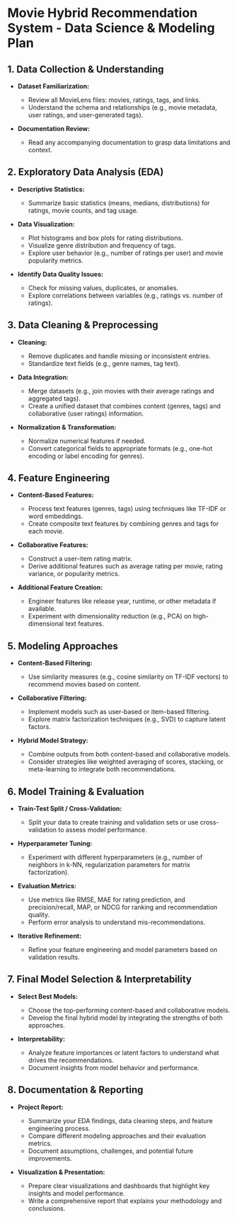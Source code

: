 # Movie Hybrid Recommendation System - Data Science & Modeling Plan

## 1. Data Collection & Understanding
- **Dataset Familiarization:**  
  - Review all MovieLens files: movies, ratings, tags, and links.  
  - Understand the schema and relationships (e.g., movie metadata, user ratings, and user-generated tags).  

- **Documentation Review:**  
  - Read any accompanying documentation to grasp data limitations and context.  

## 2. Exploratory Data Analysis (EDA)
- **Descriptive Statistics:**  
  - Summarize basic statistics (means, medians, distributions) for ratings, movie counts, and tag usage.  

- **Data Visualization:**  
  - Plot histograms and box plots for rating distributions.  
  - Visualize genre distribution and frequency of tags.  
  - Explore user behavior (e.g., number of ratings per user) and movie popularity metrics.  

- **Identify Data Quality Issues:**  
  - Check for missing values, duplicates, or anomalies.  
  - Explore correlations between variables (e.g., ratings vs. number of ratings).  

## 3. Data Cleaning & Preprocessing
- **Cleaning:**  
  - Remove duplicates and handle missing or inconsistent entries.  
  - Standardize text fields (e.g., genre names, tag text).  

- **Data Integration:**  
  - Merge datasets (e.g., join movies with their average ratings and aggregated tags).  
  - Create a unified dataset that combines content (genres, tags) and collaborative (user ratings) information.  

- **Normalization & Transformation:**  
  - Normalize numerical features if needed.  
  - Convert categorical fields to appropriate formats (e.g., one-hot encoding or label encoding for genres).  

## 4. Feature Engineering
- **Content-Based Features:**  
  - Process text features (genres, tags) using techniques like TF-IDF or word embeddings.  
  - Create composite text features by combining genres and tags for each movie.  

- **Collaborative Features:**  
  - Construct a user-item rating matrix.  
  - Derive additional features such as average rating per movie, rating variance, or popularity metrics.  

- **Additional Feature Creation:**  
  - Engineer features like release year, runtime, or other metadata if available.  
  - Experiment with dimensionality reduction (e.g., PCA) on high-dimensional text features.  

## 5. Modeling Approaches
- **Content-Based Filtering:**  
  - Use similarity measures (e.g., cosine similarity on TF-IDF vectors) to recommend movies based on content.  

- **Collaborative Filtering:**  
  - Implement models such as user-based or item-based filtering.  
  - Explore matrix factorization techniques (e.g., SVD) to capture latent factors.  

- **Hybrid Model Strategy:**  
  - Combine outputs from both content-based and collaborative models.  
  - Consider strategies like weighted averaging of scores, stacking, or meta-learning to integrate both recommendations.  

## 6. Model Training & Evaluation
- **Train-Test Split / Cross-Validation:**  
  - Split your data to create training and validation sets or use cross-validation to assess model performance.  

- **Hyperparameter Tuning:**  
  - Experiment with different hyperparameters (e.g., number of neighbors in k-NN, regularization parameters for matrix factorization).  

- **Evaluation Metrics:**  
  - Use metrics like RMSE, MAE for rating prediction, and precision/recall, MAP, or NDCG for ranking and recommendation quality.  
  - Perform error analysis to understand mis-recommendations.  

- **Iterative Refinement:**  
  - Refine your feature engineering and model parameters based on validation results.  

## 7. Final Model Selection & Interpretability
- **Select Best Models:**  
  - Choose the top-performing content-based and collaborative models.  
  - Develop the final hybrid model by integrating the strengths of both approaches.  

- **Interpretability:**  
  - Analyze feature importances or latent factors to understand what drives the recommendations.  
  - Document insights from model behavior and performance.  

## 8. Documentation & Reporting
- **Project Report:**  
  - Summarize your EDA findings, data cleaning steps, and feature engineering process.  
  - Compare different modeling approaches and their evaluation metrics.  
  - Document assumptions, challenges, and potential future improvements.  

- **Visualization & Presentation:**  
  - Prepare clear visualizations and dashboards that highlight key insights and model performance.  
  - Write a comprehensive report that explains your methodology and conclusions.  

